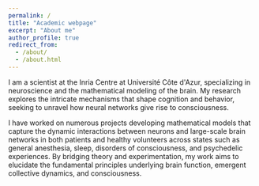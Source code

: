```yaml
---
permalink: /
title: "Academic webpage"
excerpt: "About me"
author_profile: true
redirect_from: 
  - /about/
  - /about.html
---
```


I am a scientist at the Inria Centre at Université Côte d'Azur, specializing in neuroscience and the mathematical modeling of the brain. My research explores the intricate mechanisms that shape cognition and behavior, seeking to unravel how neural networks give rise to consciousness.

I have worked on numerous projects developing mathematical models that capture the dynamic interactions between neurons and large-scale brain networks in both patients and healthy volunteers across states such as general anesthesia, sleep, disorders of consciousness, and psychedelic experiences. By bridging theory and experimentation, my work aims to elucidate the fundamental principles underlying brain function, emergent collective dynamics, and consciousness. 
